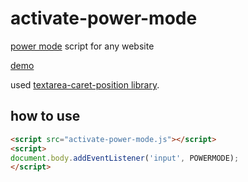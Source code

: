 # activate-power-mode

[power mode](https://github.com/codeinthedark/editor/pull/1) script for any website

[demo](http://0xABCDEF.com/activate-power-mode/)

used [textarea-caret-position library](https://github.com/component/textarea-caret-position).


## how to use

```html
<script src="activate-power-mode.js"></script>
<script>
document.body.addEventListener('input', POWERMODE);
</script>
```
